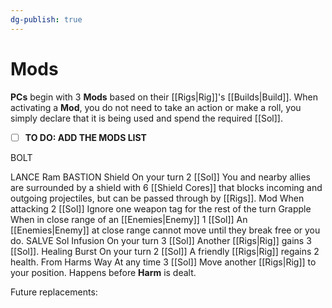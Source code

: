 ```yaml
---
dg-publish: true
---
```

# Mods

**PCs** begin with 3 **Mods** based on their  [[Rigs|Rig]]'s [[Builds|Build]]. When activating a **Mod**, you do not need to take an action or make a roll, you simply declare that it is being used and spend the required [[Sol]].

- [ ] **TO DO: ADD THE MODS LIST**

BOLT
	
LANCE
	Ram
BASTION
	Shield
		On your turn
		2 [[Sol]]
		You and nearby allies are surrounded by a shield with 6 [[Shield Cores]] that blocks incoming and outgoing projectiles, but can be passed through by [[Rigs]].
	Mod
		When attacking
		2 [[Sol]]
		Ignore one weapon tag for the rest of the turn
	Grapple
		When in close range of an [[Enemies|Enemy]]
		1 [[Sol]]
		An [[Enemies|Enemy]]  at close range cannot move until they break free or you do.
SALVE
	Sol Infusion
		 On your turn
		3 [[Sol]]
		Another [[Rigs|Rig]] gains 3 [[Sol]].
	Healing Burst
		On your turn
		2 [[Sol]]
		A friendly [[Rigs|Rig]] regains 2 health.
	From Harms Way
		At any time
		3 [[Sol]]
		Move another [[Rigs|Rig]] to your position. Happens before **Harm** is dealt.

Future replacements:

